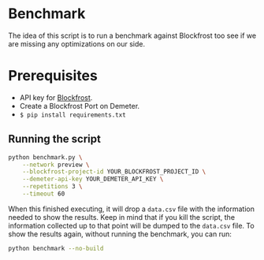 # Benchmark

The idea of this script is to run a benchmark against Blockfrost too see if we
are missing any optimizations on our side.

# Prerequisites

* API key for [Blockfrost](https://blockfrost.io/).
* Create a Blockfrost Port on Demeter.
* `$ pip install requirements.txt`

## Running the script

```sh
python benchmark.py \
    --network preview \
    --blockfrost-project-id YOUR_BLOCKFROST_PROJECT_ID \
    --demeter-api-key YOUR_DEMETER_API_KEY \
    --repetitions 3 \
    --timeout 60
```

When this finished executing, it will drop a `data.csv` file with the
information needed to show the results. Keep in mind that if you kill the
script, the information collected up to that point will be dumped to the
`data.csv` file. To show the results again, without running the benchmark, you
can run:

```sh
python benchmark --no-build
```
